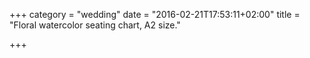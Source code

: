 +++
category = "wedding"
date = "2016-02-21T17:53:11+02:00"
title = "Floral watercolor seating chart, A2 size."

+++
